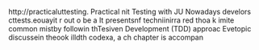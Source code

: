 
http://practicaluttesting.
Practical nit Testing with JU
Nowadays develors cttests.eouayit  r out o be a
It presentsnf techniinirra red thoa  k imite common mistby followin thTesiven Development (TDD) approac Evetopic discussein theook  illdth codexa, a ch chapter is accompan













